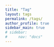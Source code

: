 ```yaml
---
title: "Tag"
layout: tags
permalink: /tags/
author_profile: true
sidebar_main: true
# sidebar:
#     nav: "docs"
---
```


